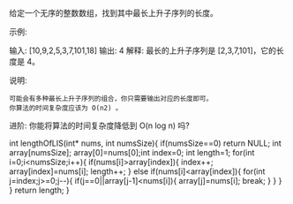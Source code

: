 给定一个无序的整数数组，找到其中最长上升子序列的长度。

示例:

输入: [10,9,2,5,3,7,101,18]
输出: 4 
解释: 最长的上升子序列是 [2,3,7,101]，它的长度是 4。

说明:

    可能会有多种最长上升子序列的组合，你只需要输出对应的长度即可。
    你算法的时间复杂度应该为 O(n2) 。

进阶: 你能将算法的时间复杂度降低到 O(n log n) 吗?


int lengthOfLIS(int* nums, int numsSize){
    if(numsSize==0)
    return NULL;
    int array[numsSize];
    array[0]=nums[0];int index=0;
    int length=1;
    for(int i=0;i<numsSize;i++){
        if(nums[i]>array[index]){
            index++;
            array[index]=nums[i];
            length++;
        }
        else if(nums[i]<array[index]){
            for(int j=index;j>=0;j--){
                if(j==0||array[j-1]<nums[i]){
                    array[j]=nums[i];
                    break;
                }
            }
        }
    }
    return length;
}
